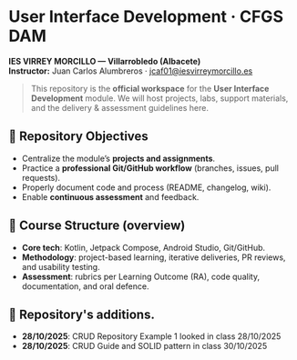 # User Interface Development · CFGS DAM  
**IES VIRREY MORCILLO — Villarrobledo (Albacete)**  
**Instructor:** Juan Carlos Alumbreros · jcaf01@iesvirreymorcillo.es

> This repository is the **official workspace** for the **User Interface Development** module. We will host projects, labs, support materials, and the delivery & assessment guidelines here.

## 🎯 Repository Objectives
- Centralize the module’s **projects and assignments**.  
- Practice a **professional Git/GitHub workflow** (branches, issues, pull requests).  
- Properly document code and process (README, changelog, wiki).  
- Enable **continuous assessment** and feedback.

## 🧭 Course Structure (overview)
- **Core tech**: Kotlin, Jetpack Compose, Android Studio, Git/GitHub.  
- **Methodology**: project-based learning, iterative deliveries, PR reviews, and usability testing.  
- **Assessment**: rubrics per Learning Outcome (RA), code quality, documentation, and oral defence.

## 🧭 Repository's additions. 
- **28/10/2025**: CRUD Repository Example 1 looked in class 28/10/2025
- **28/10/2025**: CRUD Guide and SOLID pattern in class 30/10/2025
